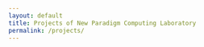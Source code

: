 ```yaml
---
layout: default
title: Projects of New Paradigm Computing Laboratory
permalink: /projects/
---
```


